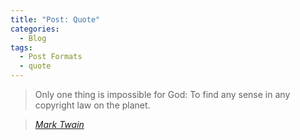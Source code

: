 ```yaml
---
title: "Post: Quote"
categories:
  - Blog
tags:
  - Post Formats
  - quote
---
```


<html>
<head>
  <link rel="stylesheet" href="/assets/css/main.css">
</head>
</html>

> Only one thing is impossible for God: To find any sense in any copyright law on the planet.
  
> <cite><a href="http://www.brainyquote.com/quotes/quotes/m/marktwain163473.html">Mark Twain</a></cite>